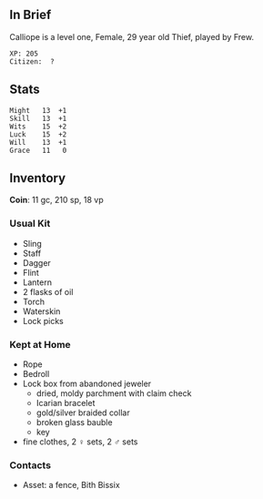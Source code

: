 ## In Brief

Calliope is a level one, Female, 29 year old Thief, played by Frew.

    XP: 205
    Citizen:  ?

## Stats

    Might   13  +1
    Skill   13  +1
    Wits    15  +2
    Luck    15  +2
    Will    13  +1
    Grace   11   0

## Inventory

**Coin**: 11 gc, 210 sp, 18 vp

### Usual Kit

* Sling
* Staff
* Dagger
* Flint
* Lantern
* 2 flasks of oil
* Torch
* Waterskin
* Lock picks

### Kept at Home

* Rope
* Bedroll
* Lock box from abandoned jeweler
    * dried, moldy parchment with claim check
    * Icarian bracelet
    * gold/silver braided collar
    * broken glass bauble
    * key
* fine clothes, 2 ♀ sets, 2 ♂ sets

### Contacts

* Asset: a fence, Bith Bissix
